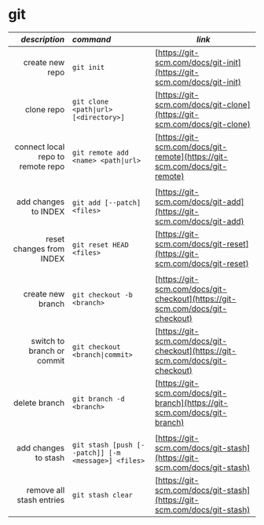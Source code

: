 # git
| *description* | *command* | *link* |
| -------------:|:--------- | ------ |
create new repo | `git init` | [https://git-scm.com/docs/git-init](https://git-scm.com/docs/git-init)
clone repo | `git clone <path\|url> [<directory>]` | [https://git-scm.com/docs/git-clone](https://git-scm.com/docs/git-clone)
connect local repo to remote repo | `git remote add <name> <path\|url>` | [https://git-scm.com/docs/git-remote](https://git-scm.com/docs/git-remote)
 | | 
add changes to INDEX | `git add [--patch] <files>` | [https://git-scm.com/docs/git-add](https://git-scm.com/docs/git-add)
reset changes from INDEX | `git reset HEAD <files>` | [https://git-scm.com/docs/git-reset](https://git-scm.com/docs/git-reset)
 | | 
create new branch | `git checkout -b <branch>` | [https://git-scm.com/docs/git-checkout](https://git-scm.com/docs/git-checkout)
switch to branch or commit | `git checkout <branch\|commit>` | [https://git-scm.com/docs/git-checkout](https://git-scm.com/docs/git-checkout)
delete branch | `git branch -d <branch>` | [https://git-scm.com/docs/git-branch](https://git-scm.com/docs/git-branch)
 | | 
add changes to stash | `git stash [push [--patch]] [-m <message>] <files>` | [https://git-scm.com/docs/git-stash](https://git-scm.com/docs/git-stash)
remove all stash entries | `git stash clear ` | [https://git-scm.com/docs/git-stash](https://git-scm.com/docs/git-stash)
